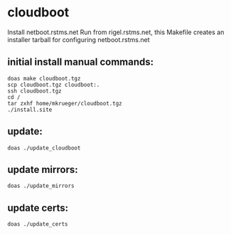 # cloudboot

Install netboot.rstms.net 
Run from rigel.rstms.net, this Makefile creates an installer tarball for configuring netboot.rstms.net

## initial install manual commands:
```
doas make cloudboot.tgz
scp cloudboot.tgz cloudboot:.
ssh cloudboot.tgz
cd /
tar zxhf home/mkrueger/cloudboot.tgz
./install.site
```

## update:
```
doas ./update_cloudboot
```

## update mirrors:
```
doas ./update_mirrors
```

## update certs:
```
doas ./update_certs
```
